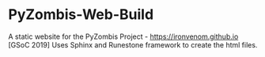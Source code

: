 # PyZombis-Web-Build
A static website for the PyZombis Project - https://ironvenom.github.io [GSoC 2019]
Uses Sphinx and Runestone framework to create the html files.

